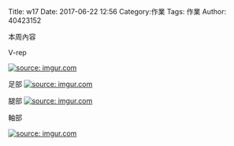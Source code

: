 Title: w17
Date: 2017-06-22 12:56
Category:作業
Tags: 作業
Author: 40423152


<!-- PELICAN_END_SUMMARY -->

本周內容

V-rep

<a href="http://imgur.com/8voKwZl"><img src="http://i.imgur.com/8voKwZl.png" title="source: imgur.com" /></a>


足部
<a href="http://imgur.com/fuMObX2"><img src="http://i.imgur.com/fuMObX2.png" title="source: imgur.com" /></a>

腿部
<a href="http://imgur.com/1GzrcTz"><img src="http://i.imgur.com/1GzrcTz.png" title="source: imgur.com" /></a>

軸部

<a href="http://imgur.com/zHh6bEI"><img src="http://i.imgur.com/zHh6bEI.png" title="source: imgur.com" /></a>

